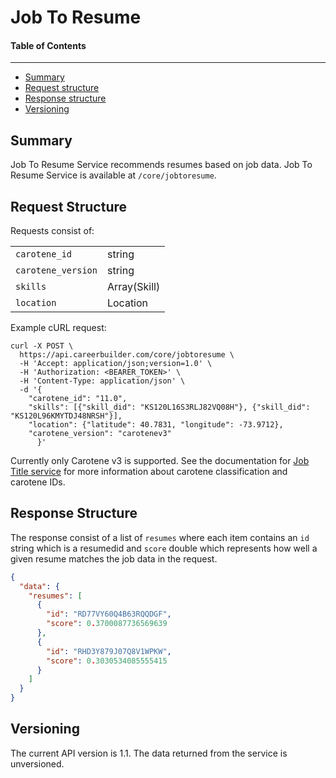 Job To Resume
==================

#### Table of Contents
_______

- [Summary](#summary)
- [Request structure](#request-structure)
- [Response structure](#response-structure)
- [Versioning](#versioning)

## Summary

Job To Resume Service recommends resumes based on job data. Job To Resume Service is available at 
`/core/jobtoresume`.


## Request Structure
Requests consist of:

|                   |               |
|-------------------|---------------|
|`carotene_id`      | string        | 
|`carotene_version` | string        |
|`skills`           | Array(Skill)  |
|`location`         | Location      |

Example cURL request:

```
curl -X POST \
  https://api.careerbuilder.com/core/jobtoresume \
  -H 'Accept: application/json;version=1.0' \
  -H 'Authorization: <BEARER_TOKEN>' \
  -H 'Content-Type: application/json' \
  -d '{
	"carotene_id": "11.0",
	"skills": [{"skill_did": "KS120L16S3RLJ82VQ08H"}, {"skill_did": "KS120L96KMYTDJ48NRSH"}],
    "location": {"latitude": 40.7831, "longitude": -73.9712},
    "carotene_version": "carotenev3"
      }'
```

Currently only Carotene v3 is supported. See the documentation for [Job Title service](https://github.com/careerbuilder/DataScienceAPIDocumentation/blob/master/JobTitle.md)
for more information about carotene classification and carotene IDs.

## Response Structure
The response consist of a list of `resumes` where each item contains an `id` string which is a resumedid and `score` double which represents how well a given resume matches the job data in the request.

```json
{
  "data": {
    "resumes": [
      {
        "id": "RD77VY60Q4B63RQQDGF",
        "score": 0.3700087736569639
      },
      {
        "id": "RHD3Y879J07Q8V1WPKW",
        "score": 0.3030534085555415
      }
    ]
  }
}
```


## Versioning
The current API version is 1.1. The data returned from the service is unversioned.
